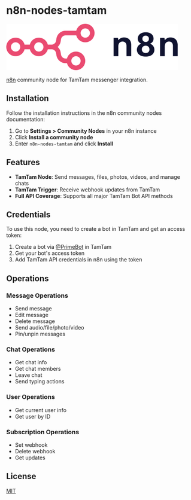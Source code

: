 # n8n-nodes-tamtam

![n8n.io - Workflow Automation](https://raw.githubusercontent.com/n8n-io/n8n/master/assets/n8n-logo.png)

[n8n](https://n8n.io/) community node for TamTam messenger integration.

## Installation

Follow the installation instructions in the n8n community nodes documentation:

1. Go to **Settings > Community Nodes** in your n8n instance
2. Click **Install a community node**
3. Enter `n8n-nodes-tamtam` and click **Install**

## Features

- **TamTam Node**: Send messages, files, photos, videos, and manage chats
- **TamTam Trigger**: Receive webhook updates from TamTam
- **Full API Coverage**: Supports all major TamTam Bot API methods

## Credentials

To use this node, you need to create a bot in TamTam and get an access token:

1. Create a bot via [@PrimeBot](https://tt.me/PrimeBot) in TamTam
2. Get your bot's access token
3. Add TamTam API credentials in n8n using the token

## Operations

### Message Operations
- Send message
- Edit message
- Delete message
- Send audio/file/photo/video
- Pin/unpin messages

### Chat Operations
- Get chat info
- Get chat members
- Leave chat
- Send typing actions

### User Operations
- Get current user info
- Get user by ID

### Subscription Operations
- Set webhook
- Delete webhook
- Get updates

## License

[MIT](https://github.com/lumian/n8n-nodes-tamtam/blob/master/LICENSE)